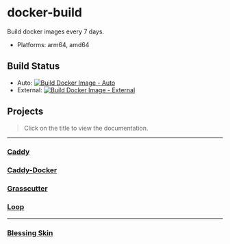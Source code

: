 # docker-build

Build docker images every 7 days.

- Platforms: arm64, amd64

## Build Status

- Auto: [![Build Docker Image - Auto](https://github.com/Aocro/docker-build/actions/workflows/build-docker-image-auto.yml/badge.svg)](https://github.com/Aocro/docker-build/actions/workflows/build-docker-image-auto.yml)
- External: [![Build Docker Image - External](https://github.com/Aocro/docker-build/actions/workflows/build-docker-image-external.yml/badge.svg)](https://github.com/Aocro/docker-build/actions/workflows/build-docker-image-external.yml)

## Projects

> Click on the title to view the documentation.

---

### [Caddy](./caddy/README.md)

### [Caddy-Docker](./caddy-docker/README.md)

### [Grasscutter](./grasscutter/README.md)

### [Loop](./loop/README.md)

---

### [Blessing Skin](./blessing-skin/README.md)
